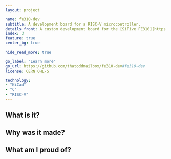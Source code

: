 ```yaml
---
layout: project

name: fe310-dev
subtitle: A development board for a RISC-V microcontroller.
details_front: A custom development board for the [SiFive FE310](https://www.sifive.com/chip-designer#fe310){:target="_blank"}{:rel="noopener noreferrer"}, a [RISC-V](https://en.wikipedia.org/wiki/RISC-V){:target="_blank"}{:rel="noopener noreferrer"} microcontroller. Required soldering a QFN chip with 0.4 mm pitch, using a stencil, solder paste, and hot air rework station!
index: 3
feature: true
center_bg: true

hide_read_more: true

go_label: "Learn more"
go_url: https://github.com/thatoddmailbox/fe310-dev#fe310-dev
license: CERN OHL-S

technology:
- "KiCad"
- "C"
- "RISC-V"
---
```

## What is it?

## Why was it made?

## What am I proud of?
